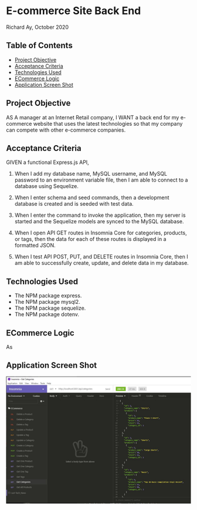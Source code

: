# E-commerce Site Back End 

Richard Ay, October 2020

## Table of Contents
* [Project Objective](#project-objective)
* [Acceptance Criteria](#acceptance-criteria)
* [Technologies Used](#technologies-used)
* [ECommerce Logic](#ecommerce-logic)
* [Application Screen Shot](#application-screen-shot)


## Project Objective
AS A manager at an Internet Retail company, I WANT a back end for my e-commerce website that uses the latest technologies
so that my company can compete with other e-commerce companies.

## Acceptance Criteria
GIVEN a functional Express.js API,

1) When I add my database name, MySQL username, and MySQL password to an environment variable file, then I am able to connect to a database using Sequelize.

2) When I enter schema and seed commands, then a development database is created and is seeded with test data.

3) When I enter the command to invoke the application, then my server is started and the Sequelize models are synced to the MySQL database.

4) When I open API GET routes in Insomnia Core for categories, products, or tags, then the data for each of these routes is displayed in a formatted JSON.

5) When I test API POST, PUT, and DELETE routes in Insomnia Core, then I am able to successfully create, update, and delete data in my database.

## Technologies Used
* The NPM package express.
* The NPM package mysql2.
* The NPM package sequelize.
* The NPM package dotenv.

## ECommerce Logic
As 


## Application Screen Shot
![ECommerce Image](./screen-capture.jpg)